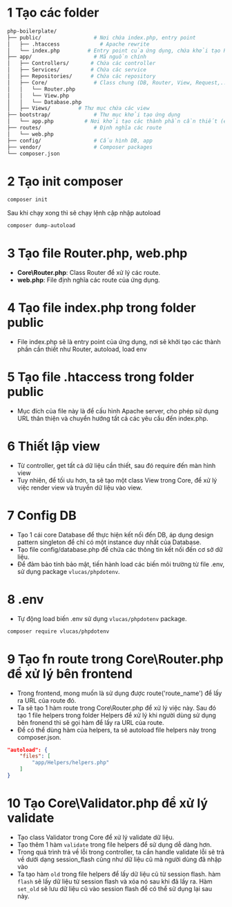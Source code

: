 # 1 Tạo các folder
```bash
php-boilerplate/
├── public/                 # Nơi chứa index.php, entry point
│   ├── .htaccess             # Apache rewrite
│   └── index.php         # Entry point của ứng dụng, chứa khởi tạo Route, các khởi tạo từ bootstrap/app.php
├── app/                    # Mã nguồn chính
│   ├── Controllers/       # Chứa các controller
│   ├── Services/          # Chứa các service
│   ├── Repositories/      # Chứa các repository
│   ├── Core/               # Class chung (DB, Router, View, Request,...)
│   │   └── Router.php
│   │   └── View.php
│   │   └── Database.php
│   ├── Views/         # Thư mục chứa các view
├── bootstrap/              # Thư mục khởi tạo ứng dụng
│   └── app.php          # Nơi khởi tạo các thành phần cần thiết (env, autoload)
├── routes/                 # Định nghĩa các route
│   └── web.php
├── config/                 # Cấu hình DB, app
├── vendor/                 # Composer packages
└── composer.json
```

# 2 Tạo init composer
```bash
composer init
```

Sau khi chạy xong thì sẽ chạy lệnh cập nhập autoload
```bash	
composer dump-autoload
```

# 3 Tạo file Router.php, web.php
- **Core\Router.php**: Class Router để xử lý các route.
- **web.php**: File định nghĩa các route của ứng dụng.

# 4 Tạo file index.php trong folder public
- File index.php sẽ là entry point của ứng dụng, nơi sẽ khởi tạo các thành phần cần thiết như Router, autoload, load env

# 5 Tạo file .htaccess trong folder public
- Mục đích của file này là để cấu hình Apache server, cho phép sử dụng URL thân thiện và chuyển hướng tất cả các yêu cầu đến index.php.

# 6 Thiết lập view
- Từ controller, get tất cả dữ liệu cần thiết, sau đó require đến màn hình view
- Tuy nhiên, để tối ưu hơn, ta sẽ tạo một class View trong Core, để xử lý việc render view và truyền dữ liệu vào view.

# 7 Config DB
- Tạo 1 cái core Database để thực hiện kết nối đến DB, áp dụng design pattern singleton để chỉ có một instance duy nhất của Database.
- Tạo file config/database.php để chứa các thông tin kết nối đến cơ sở dữ liệu.
- Để đảm bảo tính bảo mật, tiến hành load các biến môi trường từ file .env, sử dụng package `vlucas/phpdotenv`.

# 8 .env
- Tự động load biến .env sử dụng `vlucas/phpdotenv` package.

```bash
composer require vlucas/phpdotenv
```

# 9 Tạo fn route trong Core\Router.php để xử lý bên frontend
- Trong frontend, mong muốn là sử dụng được route('route_name') để lấy ra URL của route đó.
- Ta sẽ tạo 1 hàm route trong Core\Router.php để xử lý việc này. Sau đó tạo 1 file helpers trong folder Helpers để xử lý khi người dùng sử dụng bên fronend thì sẽ gọi hàm để lấy ra URL của route.
- Để có thể dùng hàm của helpers, ta sẽ autoload file helpers này trong composer.json.
```json
"autoload": {
    "files": [
        "app/Helpers/helpers.php"
    ]
}
```

# 10 Tạo Core\Validator.php để xử lý validate
- Tạo class Validator trong Core để xử lý validate dữ liệu.
- Tạo thêm 1 hàm `validate` trong file helpers để sử dụng dễ dàng hơn.
- Trong quá trình trả về lỗi trong controller, ta cần handle validate lỗi sẽ trả về dưới dạng session_flash cũng như dữ liệu cũ mà người dùng đã nhập vào
- Ta tạo hàm `old` trong file helpers để lấy dữ liệu cũ từ session flash. hàm `flash` sẽ lấy dữ liệu từ session flash và xóa nó sau khi đã lấy ra. Hàm `set_old` sẽ lưu dữ liệu cũ vào session flash để có thể sử dụng lại sau này.
